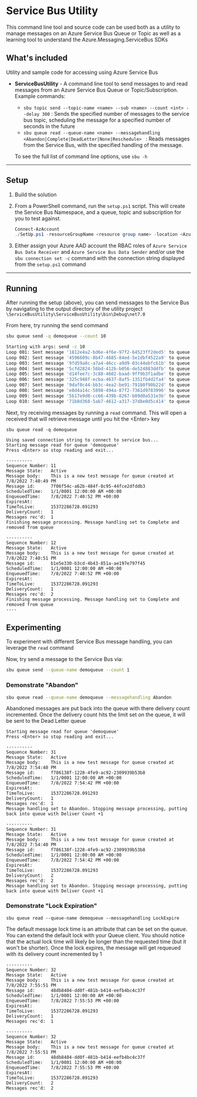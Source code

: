 # Service Bus Utility

This command line tool and source code can be used both as a utility to manage messages on an Azure Service Bus Queue or Topic as well as a learning tool to understand the Azure.Messaging.ServiceBus SDKs

## What's included

Utility and sample code for accessing using Azure Service Bus

- **ServiceBusUtility** - A command line tool to send messages to and read messages from an Azure Service Bus Queue or Topic/Subscription. Example commands:
  - `sbu topic send --topic-name <name> --sub <name> --count <int> --delay 300` : Sends the specified number of messages to the service bus topic, scheduling the message for a specified number of seconds in the future
  - `sbu queue read --queue-name <name> --messagehandling  <Abandon|Complete|DeadLetter|None|Reschedule> ` : Reads messages from the Service Bus, with the specified handling of the message.

  To see the full list of command line options, use `sbu -h`

---

## Setup

1. Build the solution 
2. From a PowerShell command, run the `setup.ps1` script. This will create the Service Bus Namespace, and a queue, topic and subscription for you to test against. 

    ``` PowerShell
    Connect-AzAccount
    ./SetUp.ps1 -resourceGroupName <resource group name> -location <Azure region> -namespaceName <unique name>
    ```

3. Either assign your Azure AAD account the RBAC roles of `Azure Service Bus Data Receiver` and `Azure Service Bus Data Sender` and/or use the `sbu connection set -c` command with the connection string displayed from the `setup.ps1` command

----

## Running

After running the setup (above), you can send messages to the Service Bus by navigating to the output directory of the utility project `\ServiceBusUtility\ServiceBusUtility\bin\Debug\net7.0`

From here, try running the send command

``` bash
sbu queue send -q demoqueue --count 10

Starting with args: send -c 10
Loop 001: Sent message '1812e4a2-bd6e-4f6e-97f2-64523ff2ded5' to queue 'demoqueue'
Loop 002: Sent message '4596609c-8b47-4685-84ed-5e1dbf4522a9' to queue 'demoqueue'
Loop 003: Sent message '9fd59a8c-a7a4-46cc-a9d9-03c44ebfc61b' to queue 'demoqueue'
Loop 004: Sent message '5cfd2824-56bd-412b-b056-de524883ddfb' to queue 'demoqueue'
Loop 005: Sent message 'd14fee7c-3c88-4602-baad-9ff9b3f1adbe' to queue 'demoqueue'
Loop 006: Sent message '325c948f-ecba-4637-8af5-1351fb4d2fa4' to queue 'demoqueue'
Loop 007: Sent message '9daf0c44-bb3c-4ea2-be91-79180f90b22d' to queue 'demoqueue'
Loop 008: Sent message 'e8d4a14c-5898-494a-87f2-7361d9783996' to queue 'demoqueue'
Loop 009: Sent message '5b17e9d0-cc66-439b-8267-b09d0a531e3b' to queue 'demoqueue'
Loop 010: Sent message '71b8d368-5ab7-4612-a317-37d8e0d5c414' to queue 'demoqueue'
```

Next, try receiving messages by running a `read` command. This will open a received that will retrieve message until you hit the \<Enter> key

```  
sbu queue read -q demoqueue 

Using saved connection string to connect to service bus...
Starting message read for queue 'demoqueue'
Press <Enter> so stop reading and exit...

----------
Sequence Number: 11
Message State:   Active
Message body:    This is a new test message for queue created at 7/8/2022 7:40:49 PM
Message id:      7f06f54c-a62b-484f-8c95-44fce2dfddb3
ScheduledTime:   1/1/0001 12:00:00 AM +00:00
EnqueuedTime:    7/8/2022 7:40:52 PM +00:00
ExpiresAt:
TimeToLive:      15372286728.091293
DeliveryCount:   1
Messages rec'd:  1
Finishing message processing. Message handling set to Complete and removed from queue

----------
Sequence Number: 12
Message State:   Active
Message body:    This is a new test message for queue created at 7/8/2022 7:40:51 PM
Message id:      b1e5e330-b3cd-4b43-851a-ae197e797f45
ScheduledTime:   1/1/0001 12:00:00 AM +00:00
EnqueuedTime:    7/8/2022 7:40:52 PM +00:00
ExpiresAt:
TimeToLive:      15372286728.091293
DeliveryCount:   1
Messages rec'd:  2
Finishing message processing. Message handling set to Complete and removed from queue
----
```

## Experimenting

To experiment with different Service Bus message handling, you can leverage the `read` command 

Now, try send a message to the Service Bus via:

``` bash
sbu queue send --queue-name demoqueue --count 1
```

### **Demonstrate "Abandon"**

``` bash
sbu queue read --queue-name demoqueue --messagehandling Abandon
```
Abandoned messages are put back into the queue with there delivery count incremented. Once the delivery count hits the limit set on the queue, it will be sent to the Dead Letter queue

```
Starting message read for queue 'demoqueue'
Press <Enter> so stop reading and exit...

----------
Sequence Number: 31
Message State:   Active
Message body:    This is a new test message for queue created at 7/8/2022 7:54:40 PM
Message id:      f786138f-1228-4fe9-ac92-2309939b53b8
ScheduledTime:   1/1/0001 12:00:00 AM +00:00
EnqueuedTime:    7/8/2022 7:54:42 PM +00:00
ExpiresAt:
TimeToLive:      15372286728.091293
DeliveryCount:   1
Messages rec'd:  1
Message handling set to Abandon. Stopping message processing, putting back into queue with Deliver Count +1

----------
Sequence Number: 31
Message State:   Active
Message body:    This is a new test message for queue created at 7/8/2022 7:54:40 PM
Message id:      f786138f-1228-4fe9-ac92-2309939b53b8
ScheduledTime:   1/1/0001 12:00:00 AM +00:00
EnqueuedTime:    7/8/2022 7:54:42 PM +00:00
ExpiresAt:
TimeToLive:      15372286728.091293
DeliveryCount:   2
Messages rec'd:  2
Message handling set to Abandon. Stopping message processing, putting back into queue with Deliver Count +1
```
### **Demonstrate "Lock Expiration"**

```
sbu queue read --queue-name demoqueue --messagehandling LockExpire
```

The default message lock time is an attribute that can be set on the queue. You can extend the default lock with your Queue client. You should notice that the actual lock time will likely be longer than the requested time (but it won't be shorter). Once the lock expires, the message will get requeued with its delivery count incremented by 1

```
----------
Sequence Number: 32
Message State:   Active
Message body:    This is a new test message for queue created at 7/8/2022 7:55:51 PM
Message id:      48db8404-dd0f-481b-b414-eefb4bc4c37f
ScheduledTime:   1/1/0001 12:00:00 AM +00:00
EnqueuedTime:    7/8/2022 7:55:53 PM +00:00
ExpiresAt:
TimeToLive:      15372286728.091293
DeliveryCount:   1
Messages rec'd:  1

----------
Sequence Number: 32
Message State:   Active
Message body:    This is a new test message for queue created at 7/8/2022 7:55:51 PM
Message id:      48db8404-dd0f-481b-b414-eefb4bc4c37f
ScheduledTime:   1/1/0001 12:00:00 AM +00:00
EnqueuedTime:    7/8/2022 7:55:53 PM +00:00
ExpiresAt:
TimeToLive:      15372286728.091293
DeliveryCount:   2
Messages rec'd:  2
```
